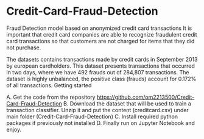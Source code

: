 # Credit-Card-Fraud-Detection

Fraud Detection model based on anonymized credit card transactions It is important that credit card companies are able to recognize fraudulent credit card transactions so that customers are not charged for items that they did not purchase.

The datasets contains transactions made by credit cards in September 2013 by european cardholders. This dataset presents transactions that occurred in two days, where we have 492 frauds out of 284,807 transactions. The dataset is highly unbalanced, the positive class (frauds) account for 0.172% of all transactions. Getting started

A. Get the code from the repository https://github.com/om2213500/Credit-Card-Fraud-Detection
B. Download the dataset that will be used to train a transaction classifier. Unzip it and put the content (creditcard.csv) under main folder (Credit-Card-Fraud-Detection)
C. Install required python packages if previously not installed
D. Finally run on Jupyter Notebook and enjoy.
